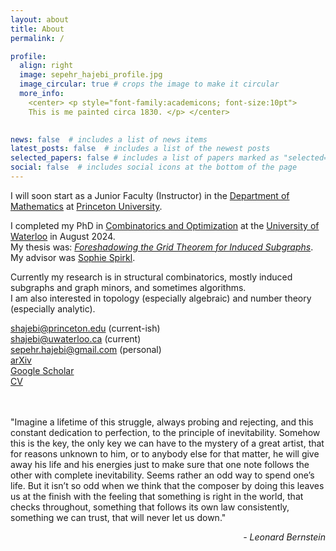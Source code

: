 ```yaml
---
layout: about
title: About
permalink: /

profile:
  align: right
  image: sepehr_hajebi_profile.jpg
  image_circular: true # crops the image to make it circular
  more_info:
    <center> <p style="font-family:academicons; font-size:10pt">
    This is me painted circa 1830. </p> </center>
    

news: false  # includes a list of news items
latest_posts: false  # includes a list of the newest posts
selected_papers: false # includes a list of papers marked as "selected={true}"
social: false  # includes social icons at the bottom of the page
---
```


I will soon start as a Junior Faculty (Instructor) in the <a href='https://www.math.princeton.edu'>Department of Mathematics</a> at <a href='https://www.princeton.edu'>Princeton University</a>.

I completed my PhD in <a href='https://uwaterloo.ca/combinatorics-and-optimization/'>Combinatorics and Optimization</a> at the <a href='https://uwaterloo.ca'>University of Waterloo</a> in August 2024.\
My thesis was: _<a href='https://uwspace.uwaterloo.ca/items/0ff1e564-5de5-48bd-9ffc-58bd5950c99b'>Foreshadowing the Grid Theorem for Induced Subgraphs</a>_.\
My advisor was <a href='https://sites.google.com/site/sophiespirkl/'>Sophie Spirkl</a>. 

Currently my research is in structural combinatorics, mostly induced subgraphs and graph minors, and sometimes algorithms.\
I am also interested in topology (especially algebraic) and number theory (especially analytic).

<a href='mailto:shajebi@princeton.edu'><i class="fas fa-envelope"></i> shajebi@princeton.edu</a> (current-ish)\
<a href='mailto:shajebi@uwaterloo.ca'><i class="fas fa-envelope"></i> shajebi@uwaterloo.ca</a> (current)\
<a href='mailto:sepehr.hajebi@gmail.com'><i class="fas fa-envelope"></i> sepehr.hajebi@gmail.com</a> (personal)\
<a href='https://arxiv.org/a/hajebi_s_1.html'><i class="fas fa-face-smile"></i> arXiv</a>\
<a href='https://scholar.google.com/citations?hl=en&authuser=1&user=jHoNmSkAAAAJ'><i class="ai ai-google-scholar"></i> Google Scholar</a>\
<a href="{{ 'sepehr_hajebi_cv.pdf' | prepend: 'assets/pdf/' | relative_url}}" target="_blank" rel="noopener noreferrer"><i class="fas fa-file-pdf"></i> CV</a> <br />
<br />
<br />


"Imagine a lifetime of this struggle, always probing and rejecting, and this constant dedication to perfection, to the principle of inevitability. Somehow this is the key, the only key we can have to the mystery of a great artist, that for reasons unknown to him, or to anybody else for that matter, he will give away his life and his energies just to make sure that one note follows the other with complete inevitability. Seems rather an odd way to spend one’s life. But it isn’t so odd when we think that the composer by doing this leaves us at the finish with the feeling that something is right in the world, that checks throughout, something that follows its own law consistently, something we can trust, that will never let us down."
<p style="text-align: right; font-style:italic"> - Leonard Bernstein </p> 
